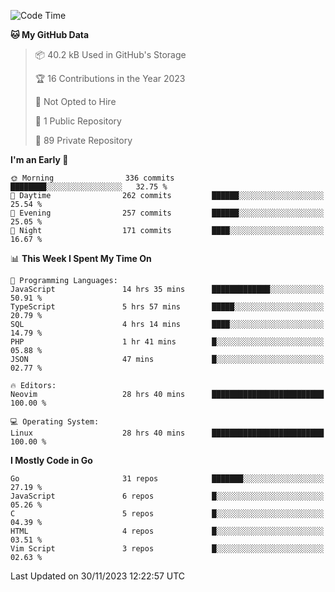 
<!--START_SECTION:waka-->
![Code Time](http://img.shields.io/badge/Code%20Time-4%2C350%20hrs%2033%20mins-blue)

**🐱 My GitHub Data** 

> 📦 40.2 kB Used in GitHub's Storage 
 > 
> 🏆 16 Contributions in the Year 2023
 > 
> 🚫 Not Opted to Hire
 > 
> 📜 1 Public Repository 
 > 
> 🔑 89 Private Repository 
 > 
**I'm an Early 🐤** 

```text
🌞 Morning                336 commits         ████████░░░░░░░░░░░░░░░░░   32.75 % 
🌆 Daytime                262 commits         ██████░░░░░░░░░░░░░░░░░░░   25.54 % 
🌃 Evening                257 commits         ██████░░░░░░░░░░░░░░░░░░░   25.05 % 
🌙 Night                  171 commits         ████░░░░░░░░░░░░░░░░░░░░░   16.67 % 
```


📊 **This Week I Spent My Time On** 

```text
💬 Programming Languages: 
JavaScript               14 hrs 35 mins      █████████████░░░░░░░░░░░░   50.91 % 
TypeScript               5 hrs 57 mins       █████░░░░░░░░░░░░░░░░░░░░   20.79 % 
SQL                      4 hrs 14 mins       ████░░░░░░░░░░░░░░░░░░░░░   14.79 % 
PHP                      1 hr 41 mins        █░░░░░░░░░░░░░░░░░░░░░░░░   05.88 % 
JSON                     47 mins             █░░░░░░░░░░░░░░░░░░░░░░░░   02.77 % 

🔥 Editors: 
Neovim                   28 hrs 40 mins      █████████████████████████   100.00 % 

💻 Operating System: 
Linux                    28 hrs 40 mins      █████████████████████████   100.00 % 
```

**I Mostly Code in Go** 

```text
Go                       31 repos            ███████░░░░░░░░░░░░░░░░░░   27.19 % 
JavaScript               6 repos             █░░░░░░░░░░░░░░░░░░░░░░░░   05.26 % 
C                        5 repos             █░░░░░░░░░░░░░░░░░░░░░░░░   04.39 % 
HTML                     4 repos             █░░░░░░░░░░░░░░░░░░░░░░░░   03.51 % 
Vim Script               3 repos             █░░░░░░░░░░░░░░░░░░░░░░░░   02.63 % 
```




 Last Updated on 30/11/2023 12:22:57 UTC
<!--END_SECTION:waka-->
